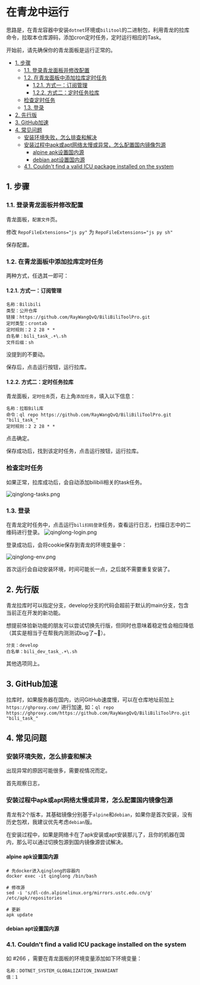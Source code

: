 # 在青龙中运行

思路是，在青龙容器中安装`dotnet`环境或`bilitool`的二进制包，利用青龙的拉库命令，拉取本仓库源码，添加cron定时任务，定时运行相应的Task。

开始前，请先确保你的青龙面板是运行正常的。

<!-- TOC depthFrom:2 -->

- [1. 步骤](#1-步骤)
    - [1.1. 登录青龙面板并修改配置](#11-登录青龙面板并修改配置)
    - [1.2. 在青龙面板中添加拉库定时任务](#12-在青龙面板中添加拉库定时任务)
        - [1.2.1. 方式一：订阅管理](#121-方式一订阅管理)
        - [1.2.2. 方式二：定时任务拉库](#122-方式二定时任务拉库)
    - [检查定时任务](#检查定时任务)
    - [1.3. 登录](#13-登录)
- [2. 先行版](#2-先行版)
- [3. GitHub加速](#3-github加速)
- [4. 常见问题](#4-常见问题)
    - [安装环境失败，怎么排查和解决](#安装环境失败怎么排查和解决)
    - [安装过程中apk或apt网络太慢或异常，怎么配置国内镜像包源](#安装过程中apk或apt网络太慢或异常怎么配置国内镜像包源)
        - [alpine apk设置国内源](#alpine-apk设置国内源)
        - [debian apt设置国内源](#debian-apt设置国内源)
    - [4.1. Couldn't find a valid ICU package installed on the system](#41-couldnt-find-a-valid-icu-package-installed-on-the-system)

<!-- /TOC -->

## 1. 步骤

### 1.1. 登录青龙面板并修改配置
青龙面板，`配置文件`页。

修改 `RepoFileExtensions="js py"` 为 `RepoFileExtensions="js py sh"`

保存配置。

### 1.2. 在青龙面板中添加拉库定时任务

两种方式，任选其一即可：

#### 1.2.1. 方式一：订阅管理

```
名称：Bilibili
类型：公开仓库
链接：https://github.com/RayWangQvQ/BiliBiliToolPro.git
定时类型：crontab
定时规则：2 2 28 * *
白名单：bili_task_.+\.sh
文件后缀：sh
```

没提到的不要动。

保存后，点击运行按钮，运行拉库。

#### 1.2.2. 方式二：定时任务拉库
青龙面板，`定时任务`页，右上角`添加任务`，填入以下信息：

```
名称：拉取Bili库
命令：ql repo https://github.com/RayWangQvQ/BiliBiliToolPro.git "bili_task_"
定时规则：2 2 28 * *
```

点击确定。

保存成功后，找到该定时任务，点击运行按钮，运行拉库。

### 检查定时任务

如果正常，拉库成功后，会自动添加bilibili相关的task任务。

![qinglong-tasks.png](../docs/imgs/qinglong-tasks.png)

### 1.3. 登录

在青龙定时任务中，点击运行`bili扫码登录`任务，查看运行日志，扫描日志中的二维码进行登录。
![qinglong-login.png](../docs/imgs/qinglong-login.png)

登录成功后，会将cookie保存到青龙的环境变量中：

![qinglong-env.png](../docs/imgs/qinglong-env.png)

首次运行会自动安装环境，时间可能长一点，之后就不需要重复安装了。

## 2. 先行版

青龙拉库时可以指定分支，develop分支的代码会超前于默认的main分支，包含当前正在开发的新功能。

想提前体验新功能的朋友可以尝试切换先行版，但同时也意味着稳定性会相应降低（其实是相当于在帮我内测测试bug了~🤨）。

```
分支：develop
白名单：bili_dev_task_.+\.sh
```

其他选项同上。

## 3. GitHub加速
拉库时，如果服务器在国内，访问GitHub速度慢，可以在仓库地址前加上 `https://ghproxy.com/` 进行加速, 如：`ql repo https://ghproxy.com/https://github.com/RayWangQvQ/BiliBiliToolPro.git "bili_task_"`

## 4. 常见问题

### 安装环境失败，怎么排查和解决

出现异常的原因可能很多，需要视情况而定。

首先观察日志，

### 安装过程中apk或apt网络太慢或异常，怎么配置国内镜像包源

青龙有2个版本，其基础镜像分别基于`alpine`和`debian`，如果你是首次安装，没有历史包袱，我建议优先考虑`debian`版。

在安装过程中，如果是网络卡在了apk安装或apt安装那儿了，且你的机器在国内，那么可以通过切换包源到国内镜像源尝试解决。

#### alpine apk设置国内源

```
# 先docker进入qinglong的容器内
docker exec -it qinglong /bin/bash

# 修改源
sed -i 's/dl-cdn.alpinelinux.org/mirrors.ustc.edu.cn/g' /etc/apk/repositories

# 更新
apk update
```

#### debian apt设置国内源


### 4.1. Couldn't find a valid ICU package installed on the system

如 #266 ，需要在青龙面板的环境变量添加如下环境变量：

```
名称：DOTNET_SYSTEM_GLOBALIZATION_INVARIANT
值：1
```